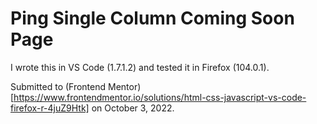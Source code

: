 # Ping Single Column Coming Soon Page

I wrote this in VS Code (1.7.1.2) and tested it in Firefox (104.0.1).

Submitted to (Frontend Mentor)[https://www.frontendmentor.io/solutions/html-css-javascript-vs-code-firefox-r-4juZ9Htk] on October 3, 2022.
